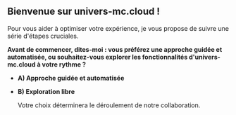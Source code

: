 ##  Bienvenue sur univers-mc.cloud ! 

Pour vous aider à optimiser votre expérience, je vous propose de suivre une série d'étapes cruciales.  

**Avant de commencer, dites-moi :  vous préférez une approche guidée et automatisée, ou souhaitez-vous explorer les fonctionnalités d'univers-mc.cloud à votre rythme ?**

* **A) Approche guidée et automatisée** 
* **B) Exploration libre** 

  Votre choix déterminera le déroulement de notre collaboration.


